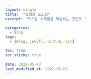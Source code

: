 ```yaml
---
layout: single
title:  "실험용 포스팅"
excerpt: "포스팅 소개글을 작성하는 곳인듯 "

categories:
  - Blog
tags:
  - [Blog, jekyll, Github, Git]

toc: true
toc_sticky: true
 
date: 2022-05-03
last_modified_at: 2022-05-03
---
```

